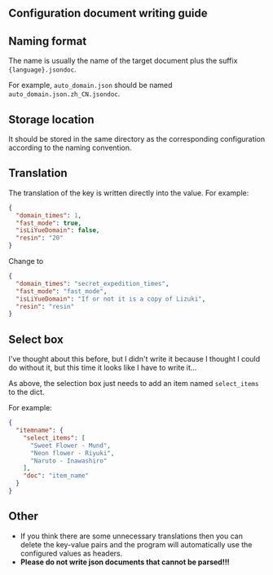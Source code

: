 ## Configuration document writing guide

## Naming format

The name is usually the name of the target document plus the suffix `{language}.jsondoc`.

For example, `auto_domain.json` should be named `auto_domain.json.zh_CN.jsondoc`.

## Storage location

It should be stored in the same directory as the corresponding configuration according to the naming convention.

## Translation

The translation of the key is written directly into the value. For example:

```json
{
  "domain_times": 1,
  "fast_mode": true,
  "isLiYueDomain": false,
  "resin": "20"
}
```

Change to

```json
{
  "domain_times": "secret_expedition_times",
  "fast_mode": "fast_mode",
  "isLiYueDomain": "If or not it is a copy of Lizuki",
  "resin": "resin"
}
```

## Select box

I've thought about this before, but I didn't write it because I thought I could do without it, but this time it looks like I have to write it...

As above, the selection box just needs to add an item named `select_items` to the dict.

For example:

```json
{
  "itemname": {
    "select_items": [
      "Sweet Flower - Mund",
      "Neon flower - Riyuki",
      "Naruto - Inawashiro"
    ],
    "doc": "item_name"
  }
}
```
## Other

- If you think there are some unnecessary translations then you can delete the key-value pairs and the program will automatically use the configured values as headers.
- <strong>Please do not write json documents that cannot be parsed!!!</strong>